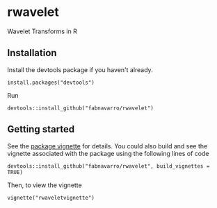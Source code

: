# rwavelet

Wavelet Transforms in R

## Installation
Install the devtools package if you haven't already.

    install.packages("devtools")

Run

    devtools::install_github("fabnavarro/rwavelet")

## Getting started
See the [package vignette](http://fnavarro.perso.math.cnrs.fr/rpackage/rwaveletvignette.html) for details.
You could also build and see the vignette associated with the package using the following lines of code

    devtools::install_github("fabnavarro/rwavelet", build_vignettes = TRUE)
    
Then, to view the vignette

    vignette("rwaveletvignette")


